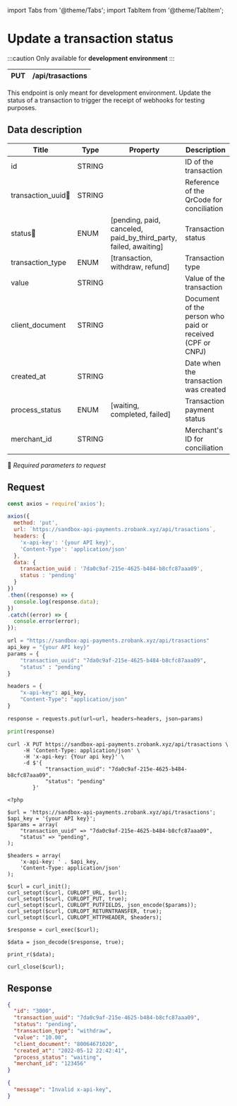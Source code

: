 import Tabs from '@theme/Tabs';
import TabItem from '@theme/TabItem';

# Update a transaction status


:::caution
Only available for **development environment**
:::

| PUT       | /api/trasactions                         |
| --------- | ---------------------------------------- |

This endpoint is only meant for development environment. Update the status of a transaction to trigger the receipt of webhooks for testing purposes.

## Data description

| Title                | Type        | Property                                                         |Description                                                 |
| ----------------     | ----------- | ---------------------------------------------------------------- | ---------------------------------------------------------- |
| id                   | STRING      |                                                                  | ID of the transaction                                      |
| transaction_uuid:small_orange_diamond:   | STRING      |                                                                  | Reference of the QrCode for conciliation                   |
| status:small_orange_diamond:             | ENUM        | [pending, paid, canceled, paid_by_third_party, failed, awaiting] | Transaction status                                         |
| transaction_type     | ENUM        | [transaction, withdraw, refund]                                  | Transaction type                                           |
| value                | STRING      |                                                                  |  Value of the transaction                                  |
| client_document      | STRING      |                                                                  |  Document of the person who paid or received (CPF or CNPJ) |
| created_at           | STRING      |                                                                  |  Date when the transaction was created                     |
| process_status       | ENUM        | [waiting, completed, failed]                                     |  Transaction payment status                                |
| merchant_id          | STRING      |                                                                  |  Merchant's ID for conciliation                            |
:small_orange_diamond: *Required parameters to request*

## Request

<Tabs>
<TabItem value="js" label="NodeJS">

```js title=Axios
const axios = require('axios');

axios({
  method: 'put',
  url: `https://sandbox-api-payments.zrobank.xyz/api/trasactions`,
  headers: {
    'x-api-key': '{your API key}',
    'Content-Type': 'application/json'
  },
  data: {
    transaction_uuid : '7da0c9af-215e-4625-b484-b8cfc87aaa09',
    status : 'pending'
  }
})
.then((response) => {
  console.log(response.data);
})
.catch((error) => {
  console.error(error);
});
```
</TabItem>
<TabItem value="py" label="Python">

```python title=Requests
url = "https://sandbox-api-payments.zrobank.xyz/api/trasactions"
api_key = "{your API key}"
params = {
    "transaction_uuid": "7da0c9af-215e-4625-b484-b8cfc87aaa09",
    "status" : "pending"
}

headers = {
    "x-api-key": api_key,
    "Content-Type": "application/json"
}

response = requests.put(url=url, headers=headers, json=params)

print(response)
```
</TabItem>
<TabItem value="shell" label="Shell">

```shell title=CURL
curl -X PUT https://sandbox-api-payments.zrobank.xyz/api/trasactions \
     -H 'Content-Type: application/json' \
     -H 'x-api-key: {Your api key}' \
     -d $'{
            "transaction_uuid": "7da0c9af-215e-4625-b484-b8cfc87aaa09",
            "status": "pending"
        }'
```
</TabItem>
<TabItem value="php" label="PHP">

```shell title=CURL
<?php

$url = 'https://sandbox-api-payments.zrobank.xyz/api/trasactions';
$api_key = '{your API key}';
$params = array(
    "transaction_uuid" => "7da0c9af-215e-4625-b484-b8cfc87aaa09",
    "status" => "pending",
);

$headers = array(
    'x-api-key: ' . $api_key,
    'Content-Type: application/json'
);

$curl = curl_init();
curl_setopt($curl, CURLOPT_URL, $url);
curl_setopt($curl, CURLOPT_PUT, true);
curl_setopt($curl, CURLOPT_PUTFIELDS, json_encode($params));
curl_setopt($curl, CURLOPT_RETURNTRANSFER, true);
curl_setopt($curl, CURLOPT_HTTPHEADER, $headers);

$response = curl_exec($curl);

$data = json_decode($response, true);

print_r($data);

curl_close($curl);
```
</TabItem>
</Tabs>

## Response

<Tabs>
<TabItem value="201" label="201">

```json  title=/api/trasactions
{
  "id": "3000",
  "transaction_uuid": "7da0c9af-215e-4625-b484-b8cfc87aaa09",
  "status": "pending",
  "transaction_type": "withdraw",
  "value": "10.00",
  "client_document": "80064671020",
  "created_at": "2022-05-12 22:42:41",
  "process_status": "waiting",
  "merchant_id": "123456"
}
```
</TabItem>
<TabItem value="401" label="401">

```json  title=/api/trasactions
{
  "message": "Invalid x-api-key",
}
```
</TabItem>
</Tabs>